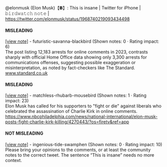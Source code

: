 @elonmusk (Elon Musk)【𝗕】: This is insane | Twitter for iPhone | 𝚋𝚒𝚛𝚍𝚠𝚊𝚝𝚌𝚑 𝚗𝚘𝚝𝚎 | https://twitter.com/elonmusk/status/1968740219093434498

#### MISLEADING

[[view note]](https://x.com/i/birdwatch/n/1969074807942894067) - futuristic-savanna-blackbird (Shown notes: 0 · Rating impact: 6)\
The post listing 12,183 arrests for online comments in 2023, contrasts sharply with official Home Office data showing only 3,300 arrests for communications offenses, suggesting possible exaggeration or misinterpretation, as noted by fact-checkers like The Standard.
www.standard.co.uk

#### MISLEADING

[[view note]](https://x.com/i/birdwatch/n/1968854879226737079) - matchless-rhubarb-mousebird (Shown notes: 1 · Rating impact: 23)\
Elon Musk has called for his supporters to "fight or die" against liberals who celebrated the assassination of Charlie Kirk in online comments. https://www.nbcphiladelphia.com/news/national-international/elon-musk-posts-fight-charlie-kirk-killing/4270443/?os=firetv&ref=app

#### NOT MISLEADING

[[view note]](https://x.com/i/birdwatch/n/1969163941172719885) - ingenious-tide-swamphen (Shown notes: 0 · Rating impact: 10)\
Please bring your opinions to the comments, or at least the community notes to the correct tweet. The sentence “This is insane” needs no more context. 
